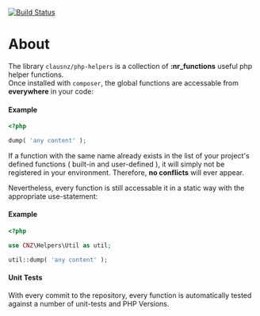 [![Build Status](https://travis-ci.org/clausnz/php-helpers.svg?branch=master)](https://travis-ci.org/clausnz/php-helpers)

# About

The library `clausnz/php-helpers`  is a collection of **:nr_functions** useful php helper functions.  
Once installed with `composer`, the global functions are accessable from **everywhere** in your code:

#### Example
```php
<?php

dump( 'any content' );
```

If a function with the same name already exists in the list of your project's defined functions ( built-in and user-defined ), it will simply not be registered in your environment. Therefore, **no conflicts** will ever appear.  

Nevertheless, every function is still accessable it in a static way with the appropriate use-statement:

#### Example
```php
<?php

use CNZ\Helpers\Util as util;

util::dump( 'any content' );
```

#### Unit Tests

With every commit to the repository, every function is automatically tested against a number of unit-tests and PHP Versions.
